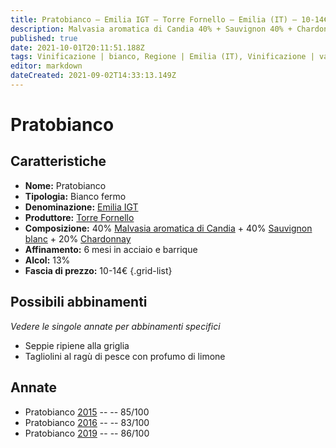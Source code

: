 ```yaml
---
title: Pratobianco – Emilia IGT – Torre Fornello – Emilia (IT) – 10-14€ – 3★
description: Malvasia aromatica di Candia 40% + Sauvignon 40% + Chardonnay 20% | Seppie ripiene alla griglia – Tagliolini al ragù di pesce con profumo di limone
published: true
date: 2021-10-01T20:11:51.188Z
tags: Vinificazione | bianco, Regione | Emilia (IT), Vinificazione | varietale, Vinificazione | fermo, Valutazioni | 3 stelle, Vitigni | Malvasia di Candia aromatica, Vitigni | Sauvignon blanc, Vitigni | Chardonnay, Alimento | Seppie, Cottura | alla griglia, Prezzi | 10-14€, Alimento | pasta, Aromatizzazione | al ragù di pesce
editor: markdown
dateCreated: 2021-09-02T14:33:13.149Z
---
```


# Pratobianco

## Caratteristiche
- **Nome:** Pratobianco
- **Tipologia:** Bianco fermo
- **Denominazione:** [Emilia IGT](/denominazioni/Italia/Emilia/IGT-Emilia)
- **Produttore:** [Torre Fornello](/produttori/Italia/Emilia/Torre-Fornello) 
- **Composizione:** 40% [Malvasia aromatica di Candia](/vitigni/Italia/bacca-bianca/malvasia-di-candia-aromatica) + 40% [Sauvignon blanc](/vitigni/Francia/bacca-bianca/sauvignon-blanc) + 20% [Chardonnay](/vitigni/Francia/bacca-bianca/chardonnay) 
- **Affinamento:** 6 mesi in acciaio e barrique
- **Alcol:** 13%
- **Fascia di prezzo:** 10-14€
{.grid-list}



## Possibili abbinamenti
*Vedere le singole annate per abbinamenti specifici*

- Seppie ripiene alla griglia
- Tagliolini al ragù di pesce con profumo di limone

## Annate
- Pratobianco [2015](/vini/Italia/Emilia/Torre-Fornello/Pratobianco/2015) -- <span class="star-3"></span> -- 85/100
- Pratobianco [2016](/vini/Italia/Emilia/Torre-Fornello/Pratobianco/2016) -- <span class="star-2"></span> -- 83/100
- Pratobianco [2019](/vini/Italia/Emilia/Torre-Fornello/Pratobianco/2019) -- <span class="star-3"></span> -- 86/100